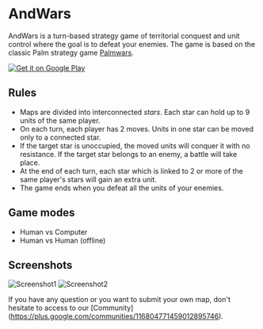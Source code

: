 AndWars
=======

AndWars is a turn-based strategy game of territorial conquest and unit control where the goal is to defeat your enemies. The game is based on the classic Palm strategy game [Palmwars](http://leggettnet.org.uk/palmstuff/palmwars.html).

[![Get it on Google Play](http://mauriciotogneri.com/images/badge.png)](https://play.google.com/store/apps/details?id=com.mauriciotogneri.andwars)

Rules
-----
* Maps are divided into interconnected *stars*. Each star can hold up to 9 units of the same player.
* On each turn, each player has 2 moves. Units in one star can be moved only to a connected star.
* If the target star is unoccupied, the moved units will conquer it with no resistance. If the target star belongs to an enemy, a battle will take place.
* At the end of each turn, each star which is linked to 2 or more of the same player's stars will gain an extra unit.
* The game ends when you defeat all the units of your enemies.

Game modes
----------
* Human vs Computer
* Human vs Human (offline)

Screenshots
-----------

![Screenshot1](http://mauriciotogneri.com/images/small/screenshot01.jpg)
![Screenshot2](http://mauriciotogneri.com/images/small/screenshot2.jpg)

If you have any question or you want to submit your own map, don't hesitate to access to our [Community] (https://plus.google.com/communities/116804771459012895746).